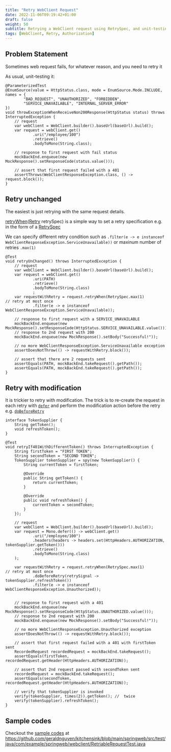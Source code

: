 ```yaml
---
title: "Retry WebClient Request"
date: 2022-11-06T09:19:42+01:00
draft: false
weight: 50
subtitle: Retrying a WebClient request using RetrySpec, and unit-testing it
tags: [WebClient, Retry, Authorization]
---
```


## Problem Statement

Sometimes web request fails, for whatever reason, and you need to retry it

As usual, unit-testing it:

```
@ParameterizedTest
@EnumSource(value = HttpStatus.class, mode = EnumSource.Mode.INCLUDE, names = {
        "BAD_REQUEST", "UNAUTHORIZED", "FORBIDDEN",
        "SERVICE_UNAVAILABLE", "INTERNAL_SERVER_ERROR"
})
void throwExceptionWhenReceiveNon200Response(HttpStatus status) throws InterruptedException {
    // request
    var webClient = WebClient.builder().baseUrl(baseUrl).build();
    var request = webClient.get()
            .uri("/employee/100")
            .retrieve()
            .bodyToMono(String.class);

    // response to first request with fail status
    mockBackEnd.enqueue(new MockResponse().setResponseCode(status.value()));

    // assert that first request failed with a 401
    assertThrows(WebClientResponseException.class, () -> request.block());
}
```

## Retry unchanged

The easiest is just retrying with the same request details.

[retryWhen](https://projectreactor.io/docs/core/release/api/reactor/core/publisher/Mono.html#retryWhen-reactor.util.retry.Retry-)([Retry](https://projectreactor.io/docs/core/release/api/reactor/util/retry/Retry.html "class in reactor.util.retry") retrySpec) is a simple way to set a retry specification e.g. in the form of a [RetrySpec](https://projectreactor.io/docs/core/release/api/reactor/util/retry/RetrySpec.html "class in reactor.util.retry")

We can specify different retry condition such as `.filter(e -> e instanceof WebClientResponseException.ServiceUnavailable))` or maxinum number of retries `.max(1)`


```
@Test
void retryUnChanged() throws InterruptedException {
    // request
    var webClient = WebClient.builder().baseUrl(baseUrl).build();
    var request = webClient.get()
            .uri(PATH)
            .retrieve()
            .bodyToMono(String.class)
            ;
    var requestWithRetry = request.retryWhen(RetrySpec.max(1)        // retry at most once
            .filter(e -> e instanceof WebClientResponseException.ServiceUnavailable));

    // response to first request with a SERVICE_UNAVAILABLE
    mockBackEnd.enqueue(new MockResponse().setResponseCode(HttpStatus.SERVICE_UNAVAILABLE.value()));
    // response to 2nd request with 200
    mockBackEnd.enqueue(new MockResponse().setBody("Successful!"));

    // no more WebClientResponseException.ServiceUnavailable exception
    assertDoesNotThrow(() -> requestWithRetry.block());

    // assert that there are 2 requests sent
    assertEquals(PATH, mockBackEnd.takeRequest().getPath());
    assertEquals(PATH, mockBackEnd.takeRequest().getPath());
}
```


## Retry with modification

It is trickier to retry with modification. The trick is to re-create the request in each retry with [`defer`](https://projectreactor.io/docs/core/release/api/reactor/core/publisher/Mono.html#defer-java.util.function.Supplier-) and perform the modification action before the retry e.g. [`doBeforeRetry`](https://projectreactor.io/docs/core/release/api/reactor/util/retry/RetrySpec.html#doBeforeRetry-java.util.function.Consumer-)



```
interface TokenSupplier {
    String getToken();
    void refreshToken();
}

@Test
void retryIf401WithDifferentToken() throws InterruptedException {
    String firstToken = "FIRST TOKEN";
    String secondToken = "SECOND TOKEN";
    TokenSupplier tokenSupplier = spy(new TokenSupplier() {
        String currentToken = firstToken;

        @Override
        public String getToken() {
            return currentToken;
        }

        @Override
        public void refreshToken() {
            currentToken = secondToken;
        }
    });

    // request
    var webClient = WebClient.builder().baseUrl(baseUrl).build();
    var request = Mono.defer(() -> webClient.get()
            .uri("/employee/100")
            .headers(headers -> headers.set(HttpHeaders.AUTHORIZATION, tokenSupplier.getToken()))
            .retrieve()
            .bodyToMono(String.class)
    );

    var requestWithRetry = request.retryWhen(RetrySpec.max(1)        // retry at most once
            .doBeforeRetry(retrySignal -> tokenSupplier.refreshToken())
            .filter(e -> e instanceof WebClientResponseException.Unauthorized));


    // response to first request with a 401
    mockBackEnd.enqueue(new MockResponse().setResponseCode(HttpStatus.UNAUTHORIZED.value()));
    // response to 2nd request with 200
    mockBackEnd.enqueue(new MockResponse().setBody("Successful!"));

    // no more WebClientResponseException.Unauthorized exception
    assertDoesNotThrow(() -> requestWithRetry.block());

    // assert that first request failed with a 401 with firstToken sent
    RecordedRequest recordedRequest = mockBackEnd.takeRequest();
    assertEquals(firstToken, recordedRequest.getHeader(HttpHeaders.AUTHORIZATION));

    // assert that 2nd request passed with secondToken sent
    recordedRequest = mockBackEnd.takeRequest();
    assertEquals(secondToken, recordedRequest.getHeader(HttpHeaders.AUTHORIZATION));

    // verify that tokenSupplier is invoked
    verify(tokenSupplier, times(2)).getToken(); //  twice
    verify(tokenSupplier).refreshToken();
}

```

## Sample codes

Checkout the [sample codes](https://github.com/geraldnguyen/kitchensink/blob/main/springweb/src/test/java/com/example/springweb/webclient/RetriableRequestTest.java) at https://github.com/geraldnguyen/kitchensink/blob/main/springweb/src/test/java/com/example/springweb/webclient/RetriableRequestTest.java